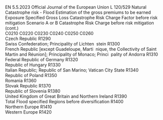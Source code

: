 EN  5.5.2023 Official Journal of the European Union L 120/529
 Natural Catastrophe risk - Flood  Estimation of the 
gross premiums to 
be earned  Exposure  Specified Gross 
Loss  Catastrophe Risk 
Charge Factor 
before risk 
mitigation  Scenario A 
or B  Catastrophe Risk 
Charge before risk 
mitigation  (cont.)  
C0210  C0220  C0230  C0240  C0250  C0260  
Czech Republic  R1290  
Swiss Confederation; Principality of Lichten ­
stein  R1300  
French Republic [except Guadeloupe, Marti ­
nique, the Collectivity of Saint Martin and 
Réunion]; Principality of Monaco; Princi ­
pality of Andorra  R1310  
Federal Republic of Germany  R1320  
Republic of Hungary  R1330  
Italian Republic; Republic of San Marino; 
Vatican City State  R1340  
Republic of Poland  R1350  
Romania  R1360  
Slovak Republic  R1370  
Republic of Slovenia  R1380  
United Kingdom of Great Britain and 
Northern Ireland  R1390  
Total Flood specified Regions before 
diversification  R1400  
Northern Europe  R1410  
Western Europe  R1420